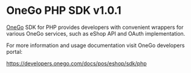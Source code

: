 OneGo PHP SDK v1.0.1
==========

[OneGo](https://onego.com) SDK for PHP provides developers with convenient wrappers for various OneGo services, such as eShop API and OAuth implementation.

For more information and usage documentation visit OneGo developers portal:

https://developers.onego.com/docs/pos/eshop/sdk/php
